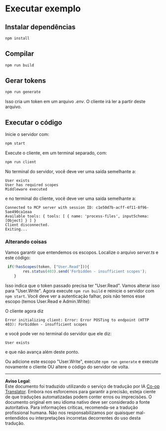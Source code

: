 <!--
CO_OP_TRANSLATOR_METADATA:
{
  "original_hash": "3880d89fa60abc699e1a17a82ae514ef",
  "translation_date": "2025-10-07T01:22:13+00:00",
  "source_file": "03-GettingStarted/11-simple-auth/solution/typescript/README.md",
  "language_code": "br"
}
-->
# Executar exemplo

## Instalar dependências

```sh
npm install
```

## Compilar

```sh
npm run build
```

## Gerar tokens

```sh
npm run generate
```

Isso cria um token em um arquivo *.env*. O cliente irá ler a partir deste arquivo.

## Executar o código

Inicie o servidor com:

```sh
npm start
```

Execute o cliente, em um terminal separado, com:

```sh
npm run client
```

No terminal do servidor, você deve ver uma saída semelhante a:

```text
User exists
User has required scopes
Middleware executed
```

e no terminal do cliente, você deve ver uma saída semelhante a:

```text
Connected to MCP server with session ID: c1e50d7b-acff-4f11-8f96-5ae490ca1eaa
Available tools: { tools: [ { name: 'process-files', inputSchema: [Object] } ] }
Client disconnected.
Exiting...
```

### Alterando coisas

Vamos garantir que entendemos os escopos. Localize o arquivo *server.ts* e este código:

```typescript
 if(!hasScopes(token, ["User.Read"])){
        res.status(403).send('Forbidden - insufficient scopes');
    }
```

Isso indica que o token passado precisa ter "User.Read". Vamos alterar isso para "User.Write". Agora execute `npm run build` e reinicie o servidor com `npm start`. Você deve ver a autenticação falhar, pois não temos esse escopo (temos User.Read e Admin.Write):

O cliente agora diz

```text
Error initializing client: Error: Error POSTing to endpoint (HTTP 403): Forbidden - insufficient scopes
```

e você pode ver no terminal do servidor que ele diz:

```text
User exists
```

e que não avança além deste ponto.

Ou adicione este escopo "User.Write", execute `npm run generate` e execute novamente o cliente OU altere o código do servidor de volta.

---

**Aviso Legal**:  
Este documento foi traduzido utilizando o serviço de tradução por IA [Co-op Translator](https://github.com/Azure/co-op-translator). Embora nos esforcemos para garantir a precisão, esteja ciente de que traduções automatizadas podem conter erros ou imprecisões. O documento original em seu idioma nativo deve ser considerado a fonte autoritativa. Para informações críticas, recomenda-se a tradução profissional humana. Não nos responsabilizamos por quaisquer mal-entendidos ou interpretações incorretas decorrentes do uso desta tradução.